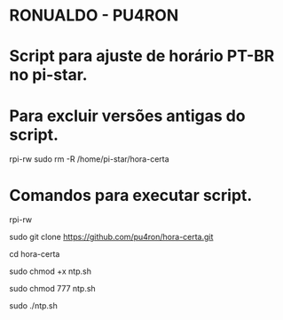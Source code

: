 # RONUALDO - PU4RON

# Script para ajuste de horário PT-BR no pi-star.

# Para excluir versões antigas do script.
rpi-rw
sudo rm -R /home/pi-star/hora-certa

# Comandos para executar script.

rpi-rw

sudo git clone https://github.com/pu4ron/hora-certa.git

cd hora-certa

sudo chmod +x ntp.sh

sudo chmod 777 ntp.sh

sudo ./ntp.sh
